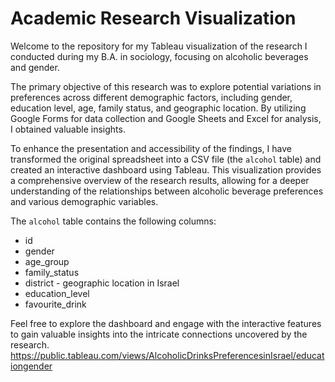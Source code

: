 # Academic Research Visualization
Welcome to the repository for my Tableau visualization of the research I conducted during my B.A. in sociology, focusing on alcoholic beverages and gender. 

The primary objective of this research was to explore potential variations in preferences across different demographic factors, including gender, education level, age, family status, and geographic location. By utilizing Google Forms for data collection and Google Sheets and Excel for analysis, I obtained valuable insights.

To enhance the presentation and accessibility of the findings, I have transformed the original spreadsheet into a CSV file (the `alcohol` table) and created an interactive dashboard using Tableau. This visualization provides a comprehensive overview of the research results, allowing for a deeper understanding of the relationships between alcoholic beverage preferences and various demographic variables.

The `alcohol` table contains the following columns:

- id
- gender
- age_group
- family_status
- district - geographic location in Israel
- education_level
- favourite_drink

Feel free to explore the dashboard and engage with the interactive features to gain valuable insights into the intricate connections uncovered by the research.
https://public.tableau.com/views/AlcoholicDrinksPreferencesinIsrael/educationgender 
